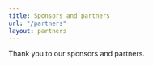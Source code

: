 ```yaml
---
title: Sponsors and partners
url: "/partners"
layout: partners
---
```


Thank you to our sponsors and partners.